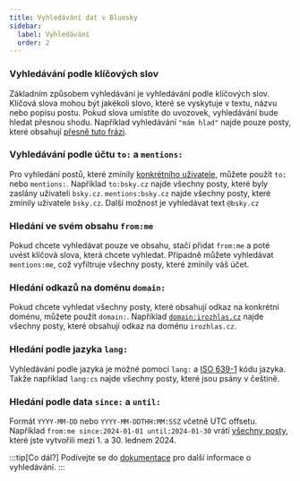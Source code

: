 ```yaml
---
title: Vyhledávání dat v Bluesky
sidebar:
  label: Vyhledávání
  order: 2
---
```


### Vyhledávání podle klíčových slov

Základním způsobem vyhledávání je vyhledávání podle klíčových slov. Klíčová slova mohou být jakékoli slovo, které se
vyskytuje v textu, názvu nebo popisu postu. Pokud slova umístíte do uvozovek, vyhledávání bude hledat přesnou shodu.
Například vyhledávání `"mám hlad"` najde pouze posty, které obsahují
[přesně tuto frázi](https://bsky.app/search?q=%22m%C3%A1m+hlad%22).

### Vyhledávání podle účtu `to:` a `mentions:`

Pro vyhledání postů, které zmínily [konkrétního uživatele](https://bsky.app/search?q=to%3Absky.cz), můžete použít `to:`
nebo `mentions:`. Například `to:bsky.cz` najde všechny posty, které byly zaslány uživateli `bsky.cz`. `mentions:bsky.cz`
najde všechny posty, které zmínily uživatele `bsky.cz`. Další možnost je vyhledávat text `@bsky.cz`

### Hledání ve svém obsahu `from:me`

Pokud chcete vyhledávat pouze ve obsahu, stačí přidat `from:me` a poté uvést klíčová slova, která chcete vyhledat.
Případně můžete vyhledávat `mentions:me`, což vyfiltruje všechny posty, které zmínily váš účet.

### Hledání odkazů na doménu `domain:`

Pokud chcete vyhledat všechny posty, které obsahují odkaz na konkrétní doménu, můžete použít `domain:`. Například
[`domain:irozhlas.cz`](https://bsky.app/search?q=domain%3Airozhlas.cz) najde všechny posty, které obsahují odkaz na
doménu `irozhlas.cz`.

### Hledání podle jazyka `lang:`

Vyhledávání podle jazyka je možné pomocí `lang:` a [ISO 639-1](https://en.wikipedia.org/wiki/List_of_ISO_639-1_codes)
kódu jazyka. Takže například `lang:cs` najde všechny posty, které jsou psány v češtině.

### Hledání podle data `since:` a `until:`

Formát `YYYY-MM-DD` nebo `YYYY-MM-DDTHH:MM:SSZ` včetně UTC offsetu. Například
`from:me since:2024-01-01 until:2024-01-30` vrátí
[všechny posty](https://bsky.app/search?q=from%3Ame+since%3A2024-01-01+until%3A2024-01-30), které jste vytvořili mezi 1.
a 30. lednem 2024.

:::tip[Co dál?]
Podívejte se do [dokumentace](https://bsky.social/about/blog/05-31-2024-search) pro další informace o
vyhledávání.
:::
